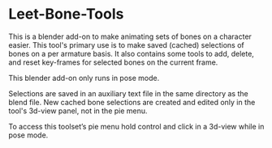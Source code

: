 # Leet-Bone-Tools
This is a blender add-on to make animating sets of bones on a character easier.
This tool's primary use is to make saved (cached) selections of bones on a per armature basis.
It also contains some tools to add, delete, and reset key-frames for selected bones on the current frame.

This blender add-on only runs in pose mode.

Selections are saved in an auxiliary text file in the same directory as the blend file.
New cached bone selections are created and edited only in the tool's 3d-view panel, not in the pie menu.

To access this toolset’s pie menu hold control and click in a 3d-view while in pose mode.
